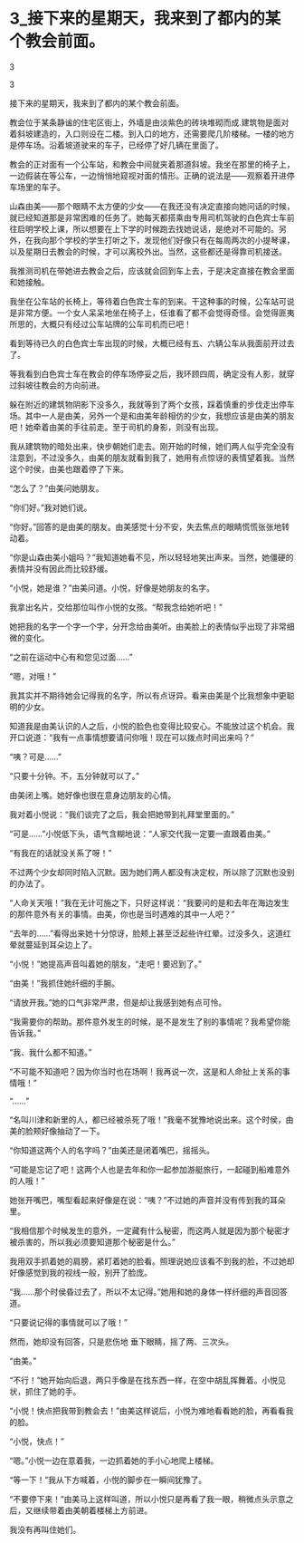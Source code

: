 # 3_接下来的星期天，我来到了都内的某个教会前面。

3

3

接下来的星期天，我来到了都内的某个教会前面。

教会位于某条静谧的住宅区街上，外墙是由淡紫色的砖块堆砌而成.建筑物是面对着斜坡建造的，入口则设在二楼。到入口的地方，还需要爬几阶楼梯。一楼的地方是停车场。沿着坡道驶来的车子，已经停了好几辆在里面了。

教会的正对面有一个公车站，和教会中间就夹着那道斜坡。我坐在那里的椅子上，一边假装在等公车，一边悄悄地窥视对面的情形。正确的说法是——观察着开进停车场里的车子。

山森由美——那个眼睛不太方便的少女——在我还没有决定直接向她问话的时候，就已经知道那是非常困难的任务了。她每天都搭乘由专用司机驾驶的白色宾士车前往启明学校上课，所以想要在上下学的时候跑去找她说话，是绝对不可能的。另外，在我向那个学校的学生打听之下，发现他们好像只有在每周两次的小提琴课，以及星期日去教会的时候，才可以离校外出。当然，这些都还是得靠司机接送。

我推测司机在带她进去教会之后，应该就会回到车上去，于是决定直接在教会里面和她接触。

我坐在公车站的长椅上，等待着白色宾士车的到来。干这种事的时候，公车站可说是非常方便。一个女人呆呆地坐在椅子上，任谁看了都不会觉得奇怪。会觉得匪夷所思的，大概只有经过公车站牌的公车司机而已吧！

看到等待已久的白色宾士车出现的时候，大概已经有五、六辆公车从我面前开过去了。

等我看到白色宾士车在教会的停车场停妥之后，我环顾四周，确定没有人影，就穿过斜坡往教会的方向前进。

躲在附近的建筑物阴影下没多久，我就等到了两个女孩，踩着慎重的步伐走出停车场。其中一人是由美，另外一个是和由美年龄相仿的少女，我想应该是由美的朋友吧！她牵着由美的手往前走。至于司机的身影，则没有出现。

我从建筑物的暗处出来，快步朝她们走去。刚开始的时候，她们两人似乎完全没有注意到，不过没多久，由美的朋友就看到我了，她用有点惊讶的表情望着我。当然这个时侯，由美也跟着停了下来。

“怎么了？”由美问她朋友。

“你们好。”我对她们说。

“你好。”回答的是由美的朋友。由美感觉十分不安，失去焦点的眼睛慌慌张张地转动着。

“你是山森由美小姐吗？”我知道她看不见，所以轻轻地笑出声来。当然，她僵硬的表情并没有因此而比较舒缓。

“小悦，她是谁？”由美问道。小悦，好像是她朋友的名字。

我拿出名片，交给那位叫作小悦的女孩。“帮我念给她听吧！”

她把我的名字一个字一个字，分开念给由美听。由美脸上的表情似乎出现了非常细微的变化。

“之前在运动中心有和您见过面……”

“嗯，对哦！”

我其实并不期待她会记得我的名字，所以有点讶异。看来由美是个比我想象中更聪明的少女。

知道我是由美认识的人之后，小悦的脸色也变得比较安心。不能放过这个机会。我开口说道：“我有一点事情想要请问你哦！现在可以拨点时间出来吗？”

“咦？可是……”

“只要十分钟。不，五分钟就可以了。”

由美闭上嘴。她好像也很在意身边朋友的心情。

我对着小悦说：“我们谈完了之后，我会把她带到礼拜堂里面的。”

“可是……”小悦低下头，语气含糊地说：“人家交代我一定要一直跟着由美。”

“有我在的话就没关系了呀！”

不过两个少女却同时陷入沉默。因为她们两人都没有决定权，所以除了沉默也没别的办法了。

“人命关天哦！”我在无计可施之下，只好这样说：“我要问的是和去年在海边发生的那件意外有关的事情。由美，你也是当时遇难的其中一人吧？”

“去年的……”看得出来她十分惊讶，脸颊上甚至泛起些许红晕。过没多久，这道红晕就蔓延到耳朵边上了。

“小悦！”她提高声音叫着她的朋友，“走吧！要迟到了。”

“由美！”我抓住她纤细的手腕。

“请放开我。”她的口气非常严肃，但是却让我感到她有点可怜。

“我需要你的帮助。那件意外发生的时候，是不是发生了别的事情呢？我希望你能告诉我。”

“我、我什么都不知道。”

“不可能不知道吧？因为你当时也在场啊！我再说一次，这是和人命扯上关系的事情哦！”

“……”

“名叫川津和新里的人，都已经被杀死了哦！”我毫不犹豫地说出来。这个时侯，由美的脸颊好像抽动了一下。

“你知道这两个人的名字吗？”由美还是闭着嘴巴，摇摇头。

“可能是忘记了吧！这两个人也是去年和你一起参加游艇旅行，一起碰到船难意外的人哦！”

她张开嘴巴，嘴型看起来好像是在说：“咦？”不过她的声音并没有传到我的耳朵里。

“我相信那个时候发生的意外，一定藏有什么秘密，而这两人就是因为那个秘密才被杀害的，所以我必须要知道那个秘密是什么。”

我用双手抓着她的肩膀，紧盯着她的脸看。照理说她应该看不到我的脸，不过她却好像感觉到我的视线一般，别开了脸庞。

“我……那个时侯昏过去了，所以不太记得。”她用和她的身体一样纤细的声音回答道。

“只要说记得的事情就可以了哦！”

然而，她却没有回答，只是悲伤地 垂下眼睛，摇了两、三次头。

“由美。”

“不行！”她开始向后退，两只手像是在找东西一样，在空中胡乱挥舞着。小悦见状，抓住了她的手。

“小悦！快点把我带到教会去！”由美这样说后，小悦为难地看看她的脸，再看看我的脸。

“小悦，快点！”

“嗯。”小悦一边在意着我，一边抓着她的手小心地爬上楼梯。

“等一下！”我从下方喊着，小悦的脚步在一瞬间犹豫了。

“不要停下来！”由美马上这样叫道，所以小悦只是再看了我一眼，稍微点头示意之后，又继续带着由美朝着楼梯上方前进。

我没有再叫住她们。